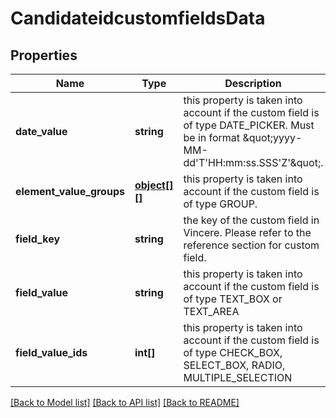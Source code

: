 # CandidateidcustomfieldsData

## Properties
Name | Type | Description | Notes
------------ | ------------- | ------------- | -------------
**date_value** | **string** | this property is taken into account if the custom field is of type DATE_PICKER. Must be in format \&quot;yyyy-MM-dd&#x27;T&#x27;HH:mm:ss.SSS&#x27;Z&#x27;\&quot;. | [optional] 
**element_value_groups** | [**object[][]**](array.md) | this property is taken into account if the custom field is of type GROUP. | [optional] 
**field_key** | **string** | the key of the custom field in Vincere. Please refer to the reference section for custom field. | [optional] 
**field_value** | **string** | this property is taken into account if the custom field is of type TEXT_BOX or TEXT_AREA | [optional] 
**field_value_ids** | **int[]** | this property is taken into account if the custom field is of type CHECK_BOX, SELECT_BOX, RADIO, MULTIPLE_SELECTION | [optional] 

[[Back to Model list]](../../README.md#documentation-for-models) [[Back to API list]](../../README.md#documentation-for-api-endpoints) [[Back to README]](../../README.md)

